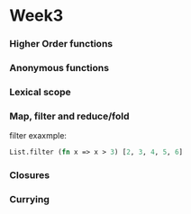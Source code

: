 # Week3
### Higher Order functions
### Anonymous functions
### Lexical scope
### Map, filter and reduce/fold
filter exaxmple:
```sml
List.filter (fn x => x > 3) [2, 3, 4, 5, 6]
```
### Closures
### Currying

